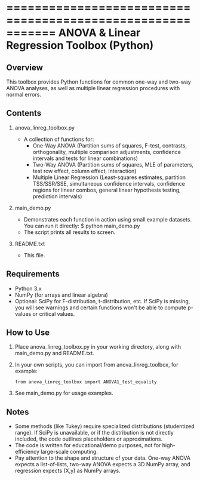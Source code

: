 ===========================================================
ANOVA & Linear Regression Toolbox (Python)
===========================================================

Overview
--------
This toolbox provides Python functions for common one-way 
and two-way ANOVA analyses, as well as multiple linear 
regression procedures with normal errors. 

Contents
--------
1) anova_linreg_toolbox.py
   - A collection of functions for:
       - One-Way ANOVA 
         (Partition sums of squares, F-test, contrasts, 
          orthogonality, multiple comparison adjustments, 
          confidence intervals and tests for linear combinations)
       - Two-Way ANOVA
         (Partition sums of squares, MLE of parameters, 
          test row effect, column effect, interaction)
       - Multiple Linear Regression
         (Least-squares estimates, partition TSS/SSR/SSE, 
          simultaneous confidence intervals, 
          confidence regions for linear combos, 
          general linear hypothesis testing, 
          prediction intervals)

2) main_demo.py
   - Demonstrates each function in action using small 
     example datasets. You can run it directly:
       $ python main_demo.py
   - The script prints all results to screen.

3) README.txt
   - This file.

Requirements
------------
- Python 3.x
- NumPy (for arrays and linear algebra)
- Optional: SciPy for F-distribution, t-distribution,
  etc. If SciPy is missing, you will see warnings and 
  certain functions won't be able to compute p-values 
  or critical values.

How to Use
----------
1. Place anova_linreg_toolbox.py in your working directory,
   along with main_demo.py and README.txt.
2. In your own scripts, you can import from 
   anova_linreg_toolbox, for example:
   
       from anova_linreg_toolbox import ANOVA1_test_equality

3. See main_demo.py for usage examples.

Notes
-----
- Some methods (like Tukey) require specialized distributions 
  (studentized range). If SciPy is unavailable, or if the 
  distribution is not directly included, the code outlines 
  placeholders or approximations.
- The code is written for educational/demo purposes, not 
  for high-efficiency large-scale computing.
- Pay attention to the shape and structure of your data. 
  One-way ANOVA expects a list-of-lists, two-way ANOVA 
  expects a 3D NumPy array, and regression expects 
  (X,y) as NumPy arrays.
